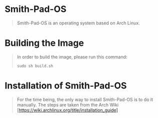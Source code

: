 # Smith-Pad-OS

> Smith-Pad-OS is an operating system based on Arch Linux.


# Building the Image 

> In order to build the image, please run this command: 
> ```shell
> sudo sh build.sh
> ```

# Installation of Smith-Pad-OS
> For the time being, the only way to install Smith-Pad-OS is to do it manually.
> The steps are taken from the Arch Wiki [https://wiki.archlinux.org/title/installation_guide]
